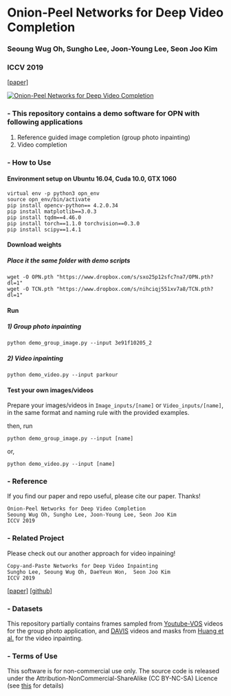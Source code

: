 # Onion-Peel Networks for Deep Video Completion
### Seoung Wug Oh, Sungho Lee, Joon-Young Lee, Seon Joo Kim
### ICCV 2019
[[paper]](http://openaccess.thecvf.com/content_ICCV_2019/html/Oh_Onion-Peel_Networks_for_Deep_Video_Completion_ICCV_2019_paper.html)

[![Onion-Peel Networks for Deep Video Completion](https://img.youtube.com/vi/bxerAkHAttE/0.jpg)](https://www.youtube.com/watch?v=bxerAkHAttE "Onion-Peel Networks for Deep Video Completion")


### - This repository contains a demo software for OPN with following applications
 1) Reference guided image completion (group photo inpainting)
 2) Video completion


### - How to Use
#### Environment setup on Ubuntu 16.04, Cuda 10.0, GTX 1060
```
virtual env -p python3 opn_env
source opn_env/bin/activate
pip install opencv-python== 4.2.0.34
pip install matplotlib==3.0.3
pip install tqdm==4.46.0
pip install torch==1.1.0 torchvision==0.3.0
pip install scipy==1.4.1
```

#### Download weights
##### Place it the same folder with demo scripts
```
wget -O OPN.pth "https://www.dropbox.com/s/sxo25p12sfc7na7/OPN.pth?dl=1"
wget -O TCN.pth "https://www.dropbox.com/s/nihciqj551xv7a8/TCN.pth?dl=1"
```

#### Run
##### 1) Group photo inpainting
``` 
python demo_group_image.py --input 3e91f10205_2
```
##### 2) Video inpainting
``` 
python demo_video.py --input parkour
```

#### Test your own images/videos
Prepare your images/videos in ```Image_inputs/[name]``` or ```Video_inputs/[name]```, in the same format and naming rule with the provided examples. 

then, run 
``` 
python demo_group_image.py --input [name]
```
or,
``` 
python demo_video.py --input [name]
```


### - Reference 
If you find our paper and repo useful, please cite our paper. Thanks!
``` 
Onion-Peel Networks for Deep Video Completion
Seoung Wug Oh, Sungho Lee, Joon-Young Lee, Seon Joo Kim
ICCV 2019
```

### - Related Project
Please check out our another approach for video inpaining!
``` 
Copy-and-Paste Networks for Deep Video Inpainting
Sungho Lee, Seoung Wug Oh, DaeYeun Won,  Seon Joo Kim
ICCV 2019
```
[[paper]](https://arxiv.org/abs/1908.11587)
[[github]](https://github.com/shleecs/Copy-and-Paste-Networks-for-Deep-Video-Inpainting)


### - Datasets
This repository partially contains frames sampled from [Youtube-VOS](https://youtube-vos.org/) videos for the group photo application, and [DAVIS](https://davischallenge.org/) videos and masks from [Huang et al.](https://filebox.ece.vt.edu/~jbhuang/project/vidcomp/index.html) for the video inpainting. 


### - Terms of Use
This software is for non-commercial use only.
The source code is released under the Attribution-NonCommercial-ShareAlike (CC BY-NC-SA) Licence
(see [this](https://creativecommons.org/licenses/by-nc-sa/4.0/legalcode) for details)

